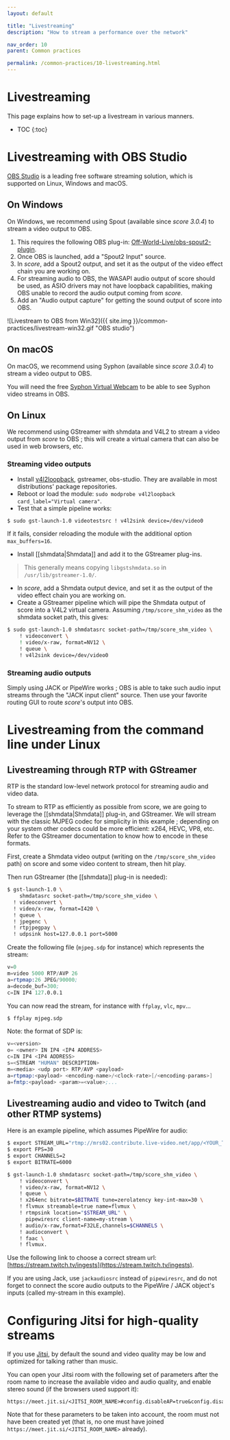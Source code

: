```yaml
---
layout: default

title: "Livestreaming"
description: "How to stream a performance over the network"

nav_order: 10
parent: Common practices

permalink: /common-practices/10-livestreaming.html
---
```


# Livestreaming

This page explains how to set-up a livestream in various manners. 

* TOC
{:toc}

# Livestreaming with OBS Studio

[OBS Studio](https://obs.studio) is a leading free software streaming solution, which is supported on Linux, Windows and macOS.

## On Windows

On Windows, we recommend using Spout (available since *score 3.0.4*) to stream a video output to
OBS.

1. This requires the following OBS plug-in: [Off-World-Live/obs-spout2-plugin](https://github.com/Off-World-Live/obs-spout2-plugin/releases).
2. Once OBS is launched, add a "Spout2 Input" source.
3. In *score*, add a Spout2 output, and set it as the output of the video effect chain you are working on. 
4. For streaming audio to OBS, the WASAPI audio output of score should be used, as ASIO drivers may not have loopback capabilities, 
making OBS unable to record the audio output coming from *score*.
5. Add an "Audio output capture" for getting the sound output of score into OBS.

![Livestream to OBS from Win32]({{ site.img }}/common-practices/livestream-win32.gif "OBS studio")

## On macOS

On macOS, we recommend using Syphon (available since *score 3.0.4*) to stream a video output to
OBS.

You will need the free [Syphon Virtual Webcam](https://troikatronix.com/add-ons/syphon-virtual-webcam/) to 
be able to see Syphon video streams in OBS.

## On Linux
We recommend using GStreamer with shmdata and V4L2 to stream a video output from *score* to OBS ; 
this will create a virtual camera that can also be used in web browsers, etc.

### Streaming video outputs

* Install [v4l2loopback](https://github.com/umlaeute/v4l2loopback), gstreamer, obs-studio. They are available in most distributions' package repositories.
* Reboot or load the module: `sudo modprobe v4l2loopback card_label="Virtual camera"`.  
* Test that a simple pipeline works: 

```bash
$ sudo gst-launch-1.0 videotestsrc ! v4l2sink device=/dev/video0
```

If it fails, consider reloading the module with the additional option `max_buffers=16`.

* Install [[shmdata|Shmdata]] and add it to the GStreamer plug-ins.

> This generally means copying `libgstshmdata.so` in `/usr/lib/gstreamer-1.0/`.

* In *score*, add a Shmdata output device, and set it as the output of the video effect chain you are working on. 
* Create a GStreamer pipeline which will pipe the Shmdata output of score into a V4L2 virtual camera. Assuming `/tmp/score_shm_video`  as the shmdata socket path, this gives:

```bash
$ sudo gst-launch-1.0 shmdatasrc socket-path=/tmp/score_shm_video \
    ! videoconvert \                                                       
    ! video/x-raw, format=NV12 \
    ! queue \
    ! v4l2sink device=/dev/video0
```

### Streaming audio outputs

Simply using JACK or PipeWire works ; OBS is able to take such audio input streams through the "JACK input client" source.
Then use your favorite routing GUI to route *score*'s output into OBS.

# Livestreaming from the command line under Linux

## Livestreaming through RTP with GStreamer

RTP is the standard low-level network protocol for streaming audio and video data.

To stream to RTP as efficiently as possible from score, we are going to leverage the [[shmdata|Shmdata]] plug-in, and GStreamer. 
We will stream with the classic MJPEG codec for simplicity in this example ; depending on your system other codecs 
could be more efficient: x264, HEVC, VP8, etc. Refer to the GStreamer documentation to know how to encode in these formats. 

First, create a Shmdata video output (writing on the `/tmp/score_shm_video` path) on score and some video content to stream, then hit play.

Then run GStreamer (the [[shmdata]] plug-in is needed):

```bash
$ gst-launch-1.0 \
    shmdatasrc socket-path=/tmp/score_shm_video \
  ! videoconvert \
  ! video/x-raw, format=I420 \
  ! queue \
  ! jpegenc \
  ! rtpjpegpay \
  ! udpsink host=127.0.0.1 port=5000
```

Create the following file (`mjpeg.sdp` for instance) which represents the stream: 

```s
v=0
m=video 5000 RTP/AVP 26
a=rtpmap:26 JPEG/90000;
a=decode_buf=300;
c=IN IP4 127.0.0.1
```

You can now read the stream, for instance with `ffplay`, `vlc`, `mpv`... 

```bash
$ ffplay mjpeg.sdp
```

Note: the format of SDP is:

```s
v=<version>
o= <owner> IN IP4 <IP4 ADDRESS>
c=IN IP4 <IP4 ADDRESS>
s=<STREAM "HUMAN" DESCRIPTION>
m=<media> <udp port> RTP/AVP <payload>
a=rtpmap:<payload> <encoding-name>/<clock-rate>[/<encoding-params>]
a=fmtp:<payload> <param>=<value>;...
```

## Livestreaming audio and video to Twitch (and other RTMP systems)

Here is an example pipeline, which assumes PipeWire for audio:
```bash
$ export STREAM_URL="rtmp://mrs02.contribute.live-video.net/app/<YOUR_TWITCH_KEY>"
$ export FPS=30
$ export CHANNELS=2
$ export BITRATE=6000

$ gst-launch-1.0 shmdatasrc socket-path=/tmp/score_shm_video \
    ! videoconvert \
    ! video/x-raw, format=NV12 \
    ! queue \
    ! x264enc bitrate=$BITRATE tune=zerolatency key-int-max=30 \
    ! flvmux streamable=true name=flvmux \
    ! rtmpsink location="$STREAM_URL" \
      pipewiresrc client-name=my-stream \
    ! audio/x-raw,format=F32LE,channels=$CHANNELS \
    ! audioconvert \
    ! faac \
    ! flvmux.
```

Use the following link to choose a correct stream url: [https://stream.twitch.tv/ingests](https://stream.twitch.tv/ingests).

If you are using Jack, use `jackaudiosrc` instead of `pipewiresrc`, and do not forget to connect the score audio outputs to the PipeWire / JACK object's inputs
(called my-stream in this example).

# Configuring Jitsi for high-quality streams

If you use [Jitsi](https://meet.jit.si), by default the sound and video quality may be low and optimized for talking rather than music.

You can open your Jitsi room with the following set of parameters after the room name to increase the available video and audio quality, and enable stereo sound (if the browsers used support it):

```
https://meet.jit.si/<JITSI_ROOM_NAME>#config.disableAP=true&config.disableAEC=true&config.disableNS=true&config.disableAGC=true&config.disableHPF=true&config.stereo=true&config.enableLipSync=false&config.p2p.enabled=false&config.prejoinPageEnabled=false&config.resolution=1080
```

Note that for these parameters to be taken into account, the room must not have been created yet (that is, no one must have joined `https://meet.jit.si/<JITSI_ROOM_NAME>` already).